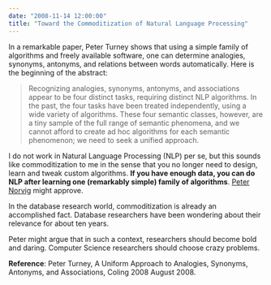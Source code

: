 ```yaml
---
date: "2008-11-14 12:00:00"
title: "Toward the Commoditization of Natural Language Processing"
---
```




In a remarkable paper, Peter Turney shows that using a simple family of algorithms and freely available software, one can determine analogies, synonyms, antonyms, and relations between words automatically. Here is the beginning of the abstract:

>Recognizing analogies, synonyms, antonyms, and associations appear to be four distinct tasks, requiring distinct NLP algorithms. In the past, the four tasks have been treated independently, using a wide variety of algorithms. These four semantic classes, however, are a tiny sample of the full range of semantic phenomena, and we cannot afford to create ad hoc algorithms for each semantic phenomenon; we need to seek a unified approach.


I do not work in Natural Language Processing (NLP) per se, but this sounds like commoditization to me in the sense that you no longer need to design, learn and tweak custom algorithms. __If you have enough data, you can do NLP after learning one (remarkably simple) family of algorithms__. [Peter Norvig](http://norvig.com/) might approve.

In the database research world, commoditization is already an accomplished fact. Database researchers have been wondering about their relevance for about ten years.

Peter might argue that in such a context, researchers should become bold and daring. Computer Science researchers should choose crazy problems.

__Reference__: Peter Turney, A Uniform Approach to Analogies, Synonyms, Antonyms, and Associations, Coling 2008 August 2008.

